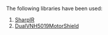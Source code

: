 The following libraries have been used:
1. [SharpIR](https://github.com/guillaume-rico/SharpIR)
2. [DualVNH5019MotorShield](https://github.com/pololu/dual-vnh5019-motor-shield)
